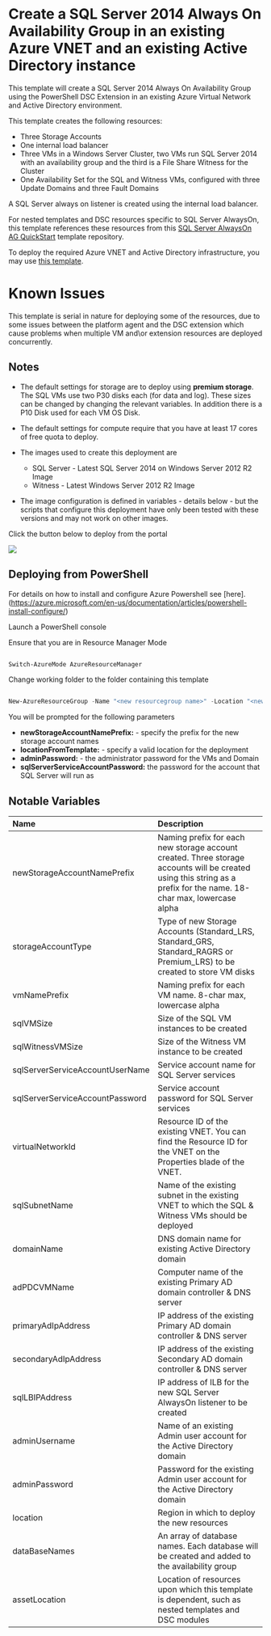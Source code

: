 # Create a SQL Server 2014 Always On Availability Group in an existing Azure VNET and an existing Active Directory instance

This template will create a SQL Server 2014 Always On Availability Group using the PowerShell DSC Extension in an existing Azure Virtual Network and Active Directory environment.

This template creates the following resources:

+	Three Storage Accounts
+	One internal load balancer
+	Three VMs in a Windows Server Cluster, two VMs run SQL Server 2014 with an availability group and the third is a File Share Witness for the Cluster
+	One Availability Set for the SQL and Witness VMs, configured with three Update Domains and three Fault Domains

A SQL Server always on listener is created using the internal load balancer.

For nested templates and DSC resources specific to SQL Server AlwaysOn, this template references these resources from this <a href="https://github.com/Azure/azure-quickstart-templates/tree/master/sql-server-2014-alwayson-dsc">SQL Server AlwaysOn AG QuickStart</a> template repository.

To deploy the required Azure VNET and Active Directory infrastructure, you may use <a href="https://github.com/Azure/azure-quickstart-templates/tree/master/active-directory-new-domain-ha-2-dc">this template</a>.

# Known Issues

This template is serial in nature for deploying some of the resources, due to some issues between the platform agent and the DSC extension which cause problems when multiple VM and\or extension resources are deployed concurrently. 

## Notes

+	The default settings for storage are to deploy using **premium storage**.  The SQL VMs use two P30 disks each (for data and log).  These sizes can be changed by changing the relevant variables. In addition there is a P10 Disk used for each VM OS Disk.

+ 	The default settings for compute require that you have at least 17 cores of free quota to deploy.

+ 	The images used to create this deployment are
	+ 	SQL Server - Latest SQL Server 2014 on Windows Server 2012 R2 Image
	+ 	Witness - Latest Windows Server 2012 R2 Image

+ 	The image configuration is defined in variables - details below - but the scripts that configure this deployment have only been tested with these versions and may not work on other images.


Click the button below to deploy from the portal

<a href="https://portal.azure.com/#create/Microsoft.Template/uri/https%3A%2F%2Fraw.githubusercontent.com%2Frobotechredmond%2Fsql-server-2014-alwayson-existing-vnet-and-AD%2Fmaster%2Fazuredeploy.json" target="_blank">
    <img src="http://azuredeploy.net/deploybutton.png"/>
</a>


## Deploying from PowerShell

For details on how to install and configure Azure Powershell see [here].(https://azure.microsoft.com/en-us/documentation/articles/powershell-install-configure/)

Launch a PowerShell console

Ensure that you are in Resource Manager Mode

```PowerShell

Switch-AzureMode AzureResourceManager

```
Change working folder to the folder containing this template

```PowerShell

New-AzureResourceGroup -Name "<new resourcegroup name>" -Location "<new resourcegroup location>"  -TemplateParameterFile .\azuredeploy-parameters.json -TemplateFile .\azuredeploy.json

```

You will be prompted for the following parameters

+ **newStorageAccountNamePrefix:** - specify the prefix for the new storage account names
+ **locationFromTemplate:** - specify a valid location for the deployment
+ **adminPassword:** - the administrator password for the VMs and Domain
+ **sqlServerServiceAccountPassword:** the password for the account that SQL Server will run as

## Notable Variables

|Name|Description|
|:---|:---------------------|
|newStorageAccountNamePrefix|Naming prefix for each new storage account created. Three storage accounts will be created using this string as a prefix for the name. 18-char max, lowercase alpha|
|storageAccountType|Type of new Storage Accounts (Standard_LRS, Standard_GRS, Standard_RAGRS or Premium_LRS) to be created to store VM disks|
|vmNamePrefix|Naming prefix for each VM name. 8-char max, lowercase alpha|
|sqlVMSize|Size of the SQL VM instances to be created|
|sqlWitnessVMSize|Size of the Witness VM instance to be created|
|sqlServerServiceAccountUserName|Service account name for SQL Server services|
|sqlServerServiceAccountPassword|Service account password for SQL Server services|
|virtualNetworkId|Resource ID of the existing VNET. You can find the Resource ID for the VNET on the Properties blade of the VNET.|
|sqlSubnetName|Name of the existing subnet in the existing VNET to which the SQL & Witness VMs should be deployed|
|domainName|DNS domain name for existing Active Directory domain|
|adPDCVMName|Computer name of the existing Primary AD domain controller & DNS server|
|primaryAdIpAddress|IP address of the existing Primary AD domain controller & DNS server|
|secondaryAdIpAddress|IP address of the existing Secondary AD domain controller & DNS server|
|sqlLBIPAddress|IP address of ILB for the new SQL Server AlwaysOn listener to be created|
|adminUsername|Name of an existing Admin user account for the Active Directory domain|
|adminPassword|Password for the existing Admin user account for the Active Directory domain|
|location|Region in which to deploy the new resources|
|dataBaseNames|An array of database names. Each database will be created and added to the availability group|
|assetLocation|Location of resources upon which this template is dependent, such as nested templates and DSC modules|
